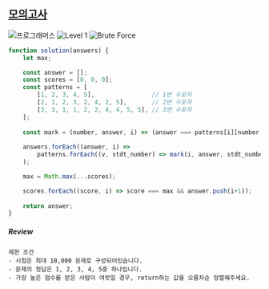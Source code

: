 ## [모의고사](https://school.programmers.co.kr/learn/courses/30/lessons/42840)

<img src="https://img.shields.io/badge/-프로그래머스-1e2a3c" alt="프로그래머스"/> <img src="https://img.shields.io/badge/-Level 1-blue" alt="Level 1"/> <img src="https://img.shields.io/badge/-Brute Force-midnightblue" alt="Brute Force"/> 

```js
function solution(answers) {  
    let max;   

    const answer = [];
    const scores = [0, 0, 0];
    const patterns = [
        [1, 2, 3, 4, 5],                // 1번 수포자 
        [2, 1, 2, 3, 2, 4, 2, 5],       // 2번 수포자 
        [3, 3, 1, 1, 2, 2, 4, 4, 5, 5], // 3번 수포자 
    ];
    
    const mark = (number, answer, i) => (answer === patterns[i][number % patterns[i].length]) && scores[i]++;
    
    answers.forEach((answer, i) => 
        patterns.forEach((v, stdt_number) => mark(i, answer, stdt_number))
    );

    max = Math.max(...scores);

    scores.forEach((score, i) => score === max && answer.push(i+1));
    
    return answer;
}
```

##### Review 

```
제한 조건
- 시험은 최대 10,000 문제로 구성되어있습니다.
- 문제의 정답은 1, 2, 3, 4, 5중 하나입니다.
- 가장 높은 점수를 받은 사람이 여럿일 경우, return하는 값을 오름차순 정렬해주세요.
```